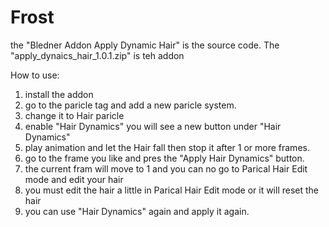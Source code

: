 # Frost
the "Bledner Addon Apply Dynamic Hair" is the source code.
The "apply_dynaics_hair_1.0.1.zip" is teh addon

How to use:

1. install the addon
2. go to the paricle tag and add a new paricle system.
3. change it to Hair paricle
4. enable "Hair Dynamics" you will see a new button under "Hair Dynamics"
5. play animation and let the Hair fall then stop it after 1 or more frames.
6. go to the frame you like and pres the "Apply Hair Dynamics" button.
7. the current fram will move to 1 and you can no go to Parical Hair Edit mode and edit your hair
8. you must edit the hair a little in Parical Hair Edit mode or it will reset the hair
9. you can use "Hair Dynamics" again and apply it again.
